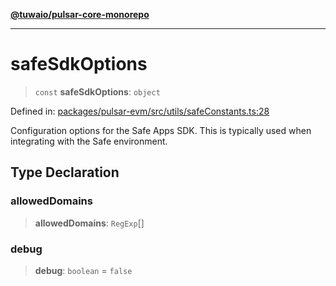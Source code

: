 [**@tuwaio/pulsar-core-monorepo**](../../../README.md)

***

# safeSdkOptions

> `const` **safeSdkOptions**: `object`

Defined in: [packages/pulsar-evm/src/utils/safeConstants.ts:28](https://github.com/TuwaIO/pulsar-core/blob/f8e82052c304404b9a8504de7ebd7c17c4293051/packages/pulsar-evm/src/utils/safeConstants.ts#L28)

Configuration options for the Safe Apps SDK.
This is typically used when integrating with the Safe environment.

## Type Declaration

### allowedDomains

> **allowedDomains**: `RegExp`[]

### debug

> **debug**: `boolean` = `false`
